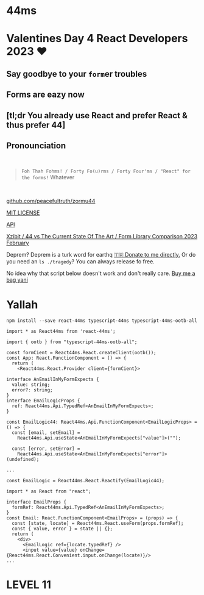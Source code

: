 # 44ms

# Valentines Day 4 React Developers 2023 ❤️

## Say goodbye to your `form`er troubles 

## Forms are eazy now

## [tl;dr You already use React and prefer React & thus prefer 44]

## Pronounciation

<br/>

> `Foh Thah Fohms! / Forty Fo(u)rms / Forty Four'ms / "React" for the forms!` Whatever

<br/>

[github.com/peacefultruth/zormu44](https://github.com/peacefultruth/zormu44)

[MIT LICENSE](https://github.com/peacefultruth/zormu44/LICENSE)

[API](https://github.com/peacefultruth/zormu44/api.md)

[Xzibit / 44 vs The Current State Of The Art / Form Library Comparison 2023 February](https://github.com/peacefultruth/zormu44/xzibit.md)

Deprem? Deprem is a turk word for earthq [🇹🇷 Donate to me directly.](https://www.buymeacoffee.com/44ms) Or do you need an `ls ./tragedy`? You can always release fo free.

No idea why that script below doesn't work and don't really care. [Buy me a bag yani]()

<script type="text/javascript" src="https://cdnjs.buymeacoffee.com/1.0.0/button.prod.min.js" data-name="bmc-button" data-slug="44ms" data-color="#40DCA5" data-emoji="👜"  data-font="Cookie" data-text="Buy me a bag" data-outline-color="#000000" data-font-color="#ffffff" data-coffee-color="#FFDD00" ></script>

# Yallah

```
npm install --save react-44ms typescript-44ms typescript-44ms-ootb-all 
```

```
import * as React44ms from 'react-44ms';
```

```
import { ootb } from "typescript-44ms-ootb-all";

const formCient = React44ms.React.createClient(ootb());
const App: React.FunctionComponent = () => {
  return (
    <React44ms.React.Provider client={formCient}>
```

```
interface AnEmailInMyFormExpects {
  value: string;
  error?: string;
}
interface EmailLogicProps {
  ref: React44ms.Api.TypedRef<AnEmailInMyFormExpects>;
}

const EmailLogic44: React44ms.Api.FunctionComponent<EmailLogicProps> = () => {
  const [email, setEmail] =
    React44ms.Api.useState<AnEmailInMyFormExpects["value"]>("");

  const [error, setError] =
    React44ms.Api.useState<AnEmailInMyFormExpects["error"]>(undefined);

...
```

```
const EmailLogic = React44ms.React.Reactify(EmailLogic44);
```

```
import * as React from "react";

interface EmailProps {
  formRef: React44ms.Api.TypedRef<AnEmailInMyFormExpects>;
}
const Email: React.FunctionComponent<EmailProps> = (props) => {
  const [state, locate] = React44ms.React.useForm(props.formRef);
  const { value, error } = state || {};
  return (
    <div>
      <EmailLogic ref={locate.typedRef} />
      <input value={value} onChange={React44ms.React.Convenient.input.onChange(locate)}/>
...
```

# LEVEL 11